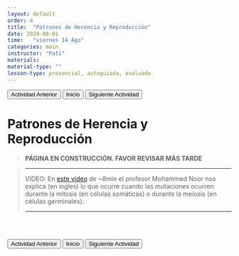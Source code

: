 ```yaml
---
layout: default
order: 4
title:  "Patrones de Herencia y Reproducción"
date: 2020-08-01
time:   "viernes 14 Ago"
categories: main
instructor: "Pati"
materials: 
material-type: ""
lesson-type: presencial, autoguiada, evaluada
---
```


<a href="https://pesalerno.github.io/genetica-ago-2020/main/2020/06/11/3_mutaciones.html"><button>Actividad Anterior</button></a>		<a href="https://pesalerno.github.io/genetica-ago-2020/"><button>Inicio</button></a>    <a href="https://pesalerno.github.io/genetica-ago-2020/main/2020/08/01/5_proyectos-1.html"><button>Siguiente Actividad</button></a>


# Patrones de Herencia y Reproducción

>**PÁGINA EN CONSTRUCCIÓN. FAVOR REVISAR MÁS TARDE**


>---------------------
> 
> VIDEO: En [este video](https://www.coursera.org/learn/genetics-evolution/lecture/wOiPv/mitosis-meiosis-and-ploidy-s) de ~8min el profesor Mohammed Noor nos explica (en ingles) lo que ocurre cuando las mutaciones ocurren durante la mitosis (en células somáticas) o durante la meiosis (en células germinales). 
> 
> -------------------

<br><br>

<a href="https://pesalerno.github.io/genetica-ago-2020/main/2020/06/11/3_mutaciones.html"><button>Actividad Anterior</button></a>		<a href="https://pesalerno.github.io/genetica-ago-2020/"><button>Inicio</button></a>    <a href="https://pesalerno.github.io/genetica-ago-2020/main/2020/08/01/5_proyectos-1.html"><button>Siguiente Actividad</button></a>



